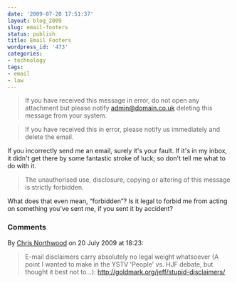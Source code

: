 ```yaml
---
date: '2009-07-20 17:51:37'
layout: blog_2009
slug: email-footers
status: publish
title: Email Footers
wordpress_id: '473'
categories:
- technology
tags:
- email
- law
---
```


> If you have received this message in error, do not open any attachment but
> please notify admin@domain.co.uk deleting this message from your system.

> If you have received this in error, please notify us immediately and delete
> the email.

If you incorrectly send me an email, surely it's your fault. If it's in my
inbox, it didn't get there by some fantastic stroke of luck; so don't tell me
what to do with it.

> The unauthorised use, disclosure, copying or altering of this message is
> strictly forbidden.

What does that even mean, “forbidden”? Is it legal to forbid me from acting on
something you've sent me, if you sent it by accident?

### Comments ###

By [Chris Northwood](http://www.pling.org.uk/) on 20 July 2009 at 18:23:

> E-mail disclaimers carry absolutely no legal weight whatsoever (A point I wanted
> to make in the YSTV 'People' vs. HJF debate, but thought it best not to...):
> http://goldmark.org/jeff/stupid-disclaimers/
